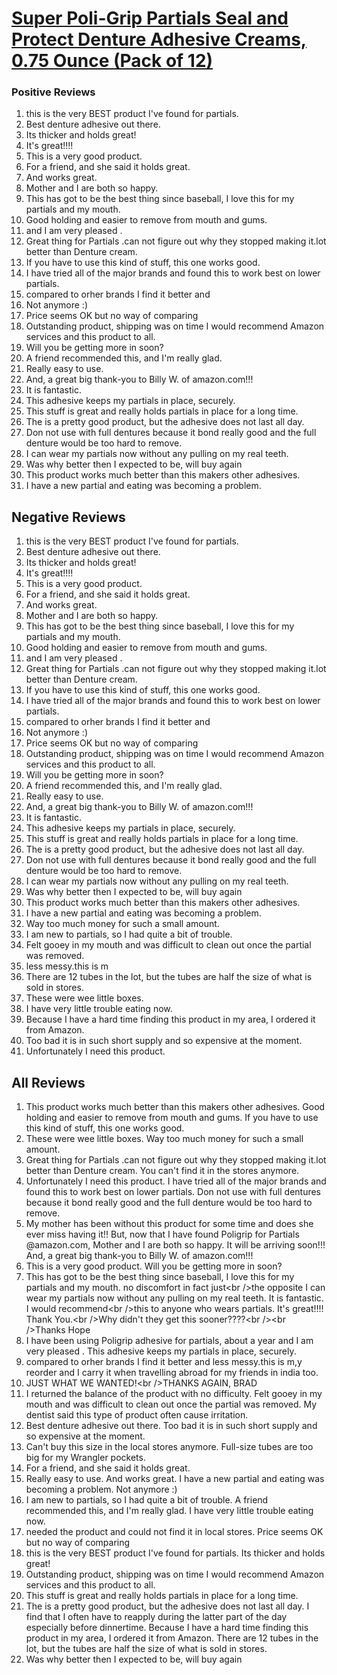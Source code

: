 # [Super Poli-Grip Partials Seal and Protect Denture Adhesive Creams, 0.75 Ounce (Pack of 12)](https://products.checkmycream.com/products/Super-Poli-Grip-Partials-Seal-and-Protect-Denture-Adhesive-Creams-0.75-Ounce-(Pack-of-12).html)

### Positive Reviews

<ol>
      <li>this is the very BEST product I&#x27;ve found for partials.  </li>
      <li>Best denture adhesive out there.</li>
      <li>Its thicker and holds great!</li>
      <li>It&#x27;s great!!!!</li>
      <li>This is a very good product.  </li>
      <li>For a friend, and she said it holds great.</li>
      <li>And works great.</li>
      <li>Mother and I are both so happy.  </li>
      <li>This has got to be the best thing since baseball, I love this for my partials and my mouth.  </li>
      <li>Good holding and easier to remove from mouth and gums.  </li>
      <li>and I am very pleased .</li>
      <li>Great thing for Partials .can not figure out why they stopped making it.lot better than Denture cream.</li>
      <li>If you have to use this kind of stuff, this one works good.</li>
      <li>I have tried all of the major brands and found this to work best on lower partials.</li>
      <li>compared to orher brands I find it better and</li>
      <li>Not anymore :)</li>
      <li>Price seems OK but no way of comparing</li>
      <li>Outstanding product, shipping was on time I would recommend Amazon services and this product to all.</li>
      <li>Will you be getting more in soon?</li>
      <li>A friend recommended this, and I&#x27;m really glad.  </li>
      <li>Really easy to use.</li>
      <li>And, a great big thank-you to Billy W. of amazon.com!!!</li>
      <li>It is fantastic.</li>
      <li>This adhesive keeps my partials in place, securely.</li>
      <li>This stuff is great and really holds partials in place for a long time.</li>
      <li>The is a pretty good product, but the adhesive does not last all day.  </li>
      <li>Don not use with full dentures because it bond really good and the full denture would be too hard to remove.</li>
      <li>I can wear my partials now without any pulling on my real teeth.</li>
      <li>Was why better then I expected to be, will buy again</li>
      <li>This product works much better than this makers other adhesives.  </li>
      <li>I have a new partial and eating was becoming a problem.</li>
</ol>


<h2>Negative Reviews</h2>
<ol>
<li> this is the very BEST product I&#x27;ve found for partials.  </li>
<li> Best denture adhesive out there.</li>
<li> Its thicker and holds great!</li>
<li> It&#x27;s great!!!!</li>
<li> This is a very good product.  </li>
<li> For a friend, and she said it holds great.</li>
<li> And works great.</li>
<li> Mother and I are both so happy.  </li>
<li> This has got to be the best thing since baseball, I love this for my partials and my mouth.  </li>
<li> Good holding and easier to remove from mouth and gums.  </li>
<li> and I am very pleased .</li>
<li> Great thing for Partials .can not figure out why they stopped making it.lot better than Denture cream.</li>
<li> If you have to use this kind of stuff, this one works good.</li>
<li> I have tried all of the major brands and found this to work best on lower partials.</li>
<li> compared to orher brands I find it better and</li>
<li> Not anymore :)</li>
<li> Price seems OK but no way of comparing</li>
<li> Outstanding product, shipping was on time I would recommend Amazon services and this product to all.</li>
<li> Will you be getting more in soon?</li>
<li> A friend recommended this, and I&#x27;m really glad.  </li>
<li> Really easy to use.</li>
<li> And, a great big thank-you to Billy W. of amazon.com!!!</li>
<li> It is fantastic.</li>
<li> This adhesive keeps my partials in place, securely.</li>
<li> This stuff is great and really holds partials in place for a long time.</li>
<li> The is a pretty good product, but the adhesive does not last all day.  </li>
<li> Don not use with full dentures because it bond really good and the full denture would be too hard to remove.</li>
<li> I can wear my partials now without any pulling on my real teeth.</li>
<li> Was why better then I expected to be, will buy again</li>
<li> This product works much better than this makers other adhesives.  </li>
<li> I have a new partial and eating was becoming a problem.</li>
<li> Way too much money for such a small amount.</li>
<li> I am new to partials, so I had quite a bit of trouble.  </li>
<li> Felt gooey in my mouth and was difficult to clean out once the partial was removed.</li>
<li> less messy.this is m</li>
<li> There are 12 tubes in the lot, but the tubes are half the size of what is sold in stores.</li>
<li> These were wee little boxes.  </li>
<li> I have very little trouble eating now.</li>
<li> Because I have a hard time finding this product in my area, I ordered it from Amazon.  </li>
<li> Too bad it is in such short supply and so expensive at the moment.</li>
<li> Unfortunately I need this product.</li>
</ol>

<h2>All Reviews</h2>

<ol>
    <li> This product works much better than this makers other adhesives.  Good holding and easier to remove from mouth and gums.  If you have to use this kind of stuff, this one works good.</li>
    <li> These were wee little boxes.  Way too much money for such a small amount.</li>
    <li> Great thing for Partials .can not figure out why they stopped making it.lot better than Denture cream. You can&#x27;t find it in the stores anymore.</li>
    <li> Unfortunately I need this product. I have tried all of the major brands and found this to work best on lower partials. Don not use with full dentures because it bond really good and the full denture would be too hard to remove.</li>
    <li> My mother has been without this product for some time and does she ever miss having it!!  But, now that I have found Poligrip for Partials @amazon.com, Mother and I are both so happy.  It will be arriving soon!!! And, a great big thank-you to Billy W. of amazon.com!!!</li>
    <li> This is a very good product.  Will you be getting more in soon?</li>
    <li> This has got to be the best thing since baseball, I love this for my partials and my mouth.  no discomfort  in fact just&lt;br /&gt;the opposite I can wear my partials now without any pulling on my real teeth. It is fantastic. I would recommend&lt;br /&gt;this to anyone  who wears partials. It&#x27;s great!!!! Thank You.&lt;br /&gt;Why didn&#x27;t they get this sooner????&lt;br /&gt;&lt;br /&gt;Thanks Hope</li>
    <li> I have been using Poligrip  adhesive for partials, about a year and I am very pleased . This adhesive keeps my partials in place, securely.</li>
    <li> compared to orher brands I find it better and less messy.this is m,y reorder and I carry it when travelling abroad for my friends in india too.</li>
    <li> JUST WHAT WE WANTED!&lt;br /&gt;THANKS AGAIN, BRAD</li>
    <li> I returned the balance of the product with no difficulty. Felt gooey in my mouth and was difficult to clean out once the partial was removed. My dentist said this type of product often cause irritation.</li>
    <li> Best denture adhesive out there. Too bad it is in such short supply and so expensive at the moment.</li>
    <li> Can&#x27;t buy this size in the local stores anymore.  Full-size tubes are too big for my Wrangler pockets.</li>
    <li> For a friend, and she said it holds great.</li>
    <li> Really easy to use. And works great. I have a new partial and eating was becoming a problem. Not anymore :)</li>
    <li> I am new to partials, so I had quite a bit of trouble.  A friend recommended this, and I&#x27;m really glad.  I have very little trouble eating now.</li>
    <li> needed the product and could not find it in local stores. Price seems OK but no way of comparing</li>
    <li> this is the very BEST product I&#x27;ve found for partials.  Its thicker and holds great!</li>
    <li> Outstanding product, shipping was on time I would recommend Amazon services and this product to all.</li>
    <li> This stuff is great and really holds partials in place for a long time.</li>
    <li> The is a pretty good product, but the adhesive does not last all day.  I find that I often have to reapply during the latter part of the day especially before dinnertime.  Because I have a hard time finding this product in my area, I ordered it from Amazon.  There are 12 tubes in the lot, but the tubes are half the size of what is sold in stores.</li>
    <li> Was why better then I expected to be, will buy again</li>
</ol>




